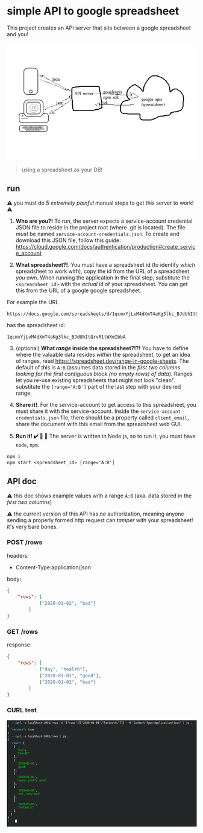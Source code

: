 # simple API to google spreadsheet

This project creates an API server that sits between a google spreadsheet and you!

![image](./README/architecture.png)

> using a spreadsheet as your DB!

## run

:warning: you must do 5 _extremely painful_ manual steps to get this server to work! :warning:

1. **Who are you?!** To run, the server expects a service-account credential JSON file to reside in the project root (where .git is located). The file _must_ be named `service-account-credentials.json`. To create and download this JSON file, follow this guide: https://cloud.google.com/docs/authentication/production#create_service_account

2. **What spreadsheet?!**. You must have a spreadsheet id (to identify _which_ spreadsheet to work with), copy the id from the URL of a spreadsheet _you_ own. When running the application in the final step, substitute the `<spreadsheet_id>` with the _actual_ id of your spreadsheet. You can get this from the URL of a google google spreadsheet.  

For example the URL

```
https://docs.google.com/spreadsheets/d/1qcmxYjLvM4dXmT4aKg3lkc_BJdUhItQrvR1tWXmIbbA/edit
```

has the spreadsheet id:
```
1qcmxYjLvM4dXmT4aKg3lkc_BJdUhItQrvR1tWXmIbbA
```

3. (optional) **What _range_ inside the spreadsheet?!?!** You have to define where the valuable data resides _within_ the spreadsheet, to get an idea of ranges, read https://spreadsheet.dev/range-in-google-sheets. The default of this is `A:B` (assumes data stored in the _first two columns looking for the first contiguous block (no empty rows) of data_). Ranges let you re-use existing spreadsheets that might not look "clean". substitute the `[range='A:B']` part of the last step with your desired range.

4. **Share it!**. For the service-account to get access to this spreadsheet, you must share it with the service-account. Inside the `service-account-credentials.json` file, there should be a property called `client_email`, share the document with this email from the spreadsheet web GUI.

5. **Run it! :heavy_check_mark: :100: :tada:** The server is written in Node.js, so to run it, you must have `node`, `npm`.

```shell
npm i
npm start <spreadsheet_id> [range='A:B']
```


## API doc

:warning: this doc shows example values with a range `A:B` (aka. data stored in the _first two columns_)

:warning: the current version of this API has _no_ authorization, meaning anyone sending a properly formed http request can _tamper_ with your spreadsheet! it's very bare bones.

### POST /rows
headers:

- Content-Type:application/json

body:
```json
{
    "rows": [
            ["2020-01-02", "bad"]
        ]
}
```

### GET /rows

response:
```json
{
    "rows": [
            ["day", "health"],
            ["2020-01-01", "good"],
            ["2020-01-02", "bad"]
        ]
}
```

### CURL test 

![working curl example](./README/working_curl_test.png)